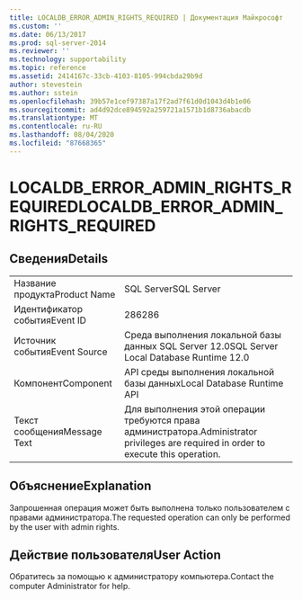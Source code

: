```yaml
---
title: LOCALDB_ERROR_ADMIN_RIGHTS_REQUIRED | Документация Майкрософт
ms.custom: ''
ms.date: 06/13/2017
ms.prod: sql-server-2014
ms.reviewer: ''
ms.technology: supportability
ms.topic: reference
ms.assetid: 2414167c-33cb-4103-8105-994cbda29b9d
author: stevestein
ms.author: sstein
ms.openlocfilehash: 39b57e1cef97387a17f2ad7f61d0d1043d4b1e06
ms.sourcegitcommit: ad4d92dce894592a259721a1571b1d8736abacdb
ms.translationtype: MT
ms.contentlocale: ru-RU
ms.lasthandoff: 08/04/2020
ms.locfileid: "87668365"
---
```

# <a name="localdb_error_admin_rights_required"></a><span data-ttu-id="2343d-102">LOCALDB_ERROR_ADMIN_RIGHTS_REQUIRED</span><span class="sxs-lookup"><span data-stu-id="2343d-102">LOCALDB_ERROR_ADMIN_RIGHTS_REQUIRED</span></span>
    
## <a name="details"></a><span data-ttu-id="2343d-103">Сведения</span><span class="sxs-lookup"><span data-stu-id="2343d-103">Details</span></span>  
  
|||  
|-|-|  
|<span data-ttu-id="2343d-104">Название продукта</span><span class="sxs-lookup"><span data-stu-id="2343d-104">Product Name</span></span>|<span data-ttu-id="2343d-105">SQL Server</span><span class="sxs-lookup"><span data-stu-id="2343d-105">SQL Server</span></span>|  
|<span data-ttu-id="2343d-106">Идентификатор события</span><span class="sxs-lookup"><span data-stu-id="2343d-106">Event ID</span></span>|<span data-ttu-id="2343d-107">286</span><span class="sxs-lookup"><span data-stu-id="2343d-107">286</span></span>|  
|<span data-ttu-id="2343d-108">Источник события</span><span class="sxs-lookup"><span data-stu-id="2343d-108">Event Source</span></span>|<span data-ttu-id="2343d-109">Среда выполнения локальной базы данных SQL Server 12.0</span><span class="sxs-lookup"><span data-stu-id="2343d-109">SQL Server Local Database Runtime 12.0</span></span>|  
|<span data-ttu-id="2343d-110">Компонент</span><span class="sxs-lookup"><span data-stu-id="2343d-110">Component</span></span>|<span data-ttu-id="2343d-111">API среды выполнения локальной базы данных</span><span class="sxs-lookup"><span data-stu-id="2343d-111">Local Database Runtime API</span></span>|  
|<span data-ttu-id="2343d-112">Текст сообщения</span><span class="sxs-lookup"><span data-stu-id="2343d-112">Message Text</span></span>|<span data-ttu-id="2343d-113">Для выполнения этой операции требуются права администратора.</span><span class="sxs-lookup"><span data-stu-id="2343d-113">Administrator privileges are required in order to execute this operation.</span></span>|  
  
## <a name="explanation"></a><span data-ttu-id="2343d-114">Объяснение</span><span class="sxs-lookup"><span data-stu-id="2343d-114">Explanation</span></span>  
 <span data-ttu-id="2343d-115">Запрошенная операция может быть выполнена только пользователем с правами администратора.</span><span class="sxs-lookup"><span data-stu-id="2343d-115">The requested operation can only be performed by the user with admin rights.</span></span>  
  
## <a name="user-action"></a><span data-ttu-id="2343d-116">Действие пользователя</span><span class="sxs-lookup"><span data-stu-id="2343d-116">User Action</span></span>  
 <span data-ttu-id="2343d-117">Обратитесь за помощью к администратору компьютера.</span><span class="sxs-lookup"><span data-stu-id="2343d-117">Contact the computer Administrator for help.</span></span>  
  
  
